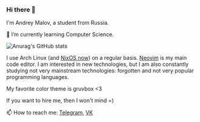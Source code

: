### Hi there 👋

I'm Andrey Malov, a student from Russia.

🌱 I’m currently learning Computer Science.

![Anurag's GitHub stats](https://github-readme-stats.vercel.app/api?username=andreymlv&count_private=true&show_icons=true&theme=gruvbox)

I use Arch Linux (and [NixOS now](https://github.com/andreymlv/nixos-config/)) on a regular basis. [Neovim](https://github.com/andreymlv/nvim) is my main code editor.
I am interested in new technologies, but I am also constantly studying not very mainstream technologies: forgotten and not very popular programming languages.

My favorite color theme is gruvbox <3

If you want to hire me, then I won't mind =)

📫 How to reach me: [Telegram](https://t.me/andreymlv), [VK](https://vk.com/andreymlv)

<!--
**andreymlv/andreymlv** is a ✨ _special_ ✨ repository because its `README.md` (this file) appears on your GitHub profile.

Here are some ideas to get you started:

- 🔭 I’m currently working on ...
- 🌱 I’m currently learning ...
- 👯 I’m looking to collaborate on ...
- 🤔 I’m looking for help with ...
- 💬 Ask me about ...
- 📫 How to reach me: ...
- 😄 Pronouns: ...
- ⚡ Fun fact: ...
-->
